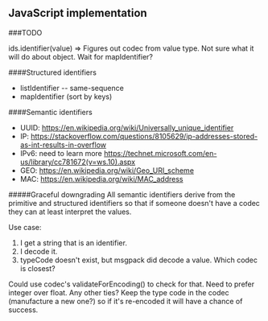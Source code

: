 ## JavaScript implementation

###TODO

ids.identifier(value) => Figures out codec from value type. Not sure what it will do about object. Wait for mapIdentifier?

####Structured identifiers
* listIdentifier -- same-sequence
* mapIdentifier (sort by keys)

####Semantic identifiers
* UUID: https://en.wikipedia.org/wiki/Universally_unique_identifier
* IP: https://stackoverflow.com/questions/8105629/ip-addresses-stored-as-int-results-in-overflow
* IPv6: need to learn more https://technet.microsoft.com/en-us/library/cc781672(v=ws.10).aspx
* GEO: https://en.wikipedia.org/wiki/Geo_URI_scheme
* MAC: https://en.wikipedia.org/wiki/MAC_address

#####Graceful downgrading
All semantic identifiers derive from the primitive and structured identifiers so that if someone doesn't have a codec they
can at least interpret the values.

Use case:
1. I get a string that is an identifier.
2. I decode it.
3. typeCode doesn't exist, but msgpack did decode a value. Which codec is closest?

Could use codec's validateForEncoding() to check for that. Need to prefer integer over float. Any other ties?
Keep the type code in the codec (manufacture a new one?) so if it's re-encoded it will have a chance of success.